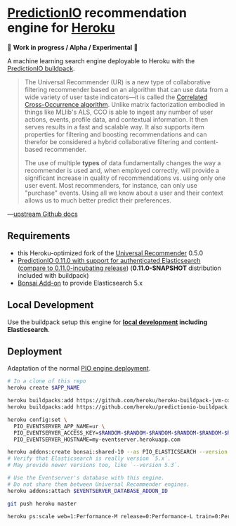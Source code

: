 # [PredictionIO](https://predictionio.incubator.apache.org) recommendation engine for [Heroku](https://www.heroku.com)

🚧 **Work in progress / Alpha / Experimental** 🚧

A machine learning search engine deployable to Heroku with the [PredictionIO buildpack](https://github.com/heroku/predictionio-buildpack).

> The Universal Recommender (UR) is a new type of collaborative filtering recommender based on an algorithm that can use data from a wide variety of user taste indicators&mdash;it is called the [Correlated Cross-Occurrence algorithm](https://mahout.apache.org/users/algorithms/intro-cooccurrence-spark.html). Unlike matrix factorization embodied in things like MLlib's ALS, CCO is able to ingest any number of user actions, events, profile data, and contextual information. It then serves results in a fast and scalable way. It also supports item properties for filtering and boosting recommendations and can therefor be considered a hybrid collaborative filtering and content-based recommender.
>
> The use of multiple **types** of data fundamentally changes the way a recommender is used and, when employed correctly, will provide a significant increase in quality of recommendations vs. using only one user event. Most recommenders, for instance, can only use "purchase" events. Using all we know about a user and their context allows us to much better predict their preferences.

—[upstream Github docs](https://github.com/actionml/universal-recommender)


## Requirements

* this Heroku-optimized fork of the [Universal Recommender](https://github.com/actionml/universal-recommender) 0.5.0
* [PredictionIO 0.11.0 with support for authenticated Elasticsearch](https://github.com/mars/incubator-predictionio/tree/esclient-auth) ([compare to 0.11.0-incubating release](https://github.com/apache/incubator-predictionio/compare/release/0.11.0...mars:esclient-auth)) (**0.11.0-SNAPSHOT** distribution included with buildpack)
* [Bonsai Add-on](https://elements.heroku.com/addons/bonsai) to provide Elasticsearch 5.x


## Local Development

Use the buildpack setup this engine for **[local development](https://github.com/heroku/predictionio-buildpack/blob/master/DEV.md) including Elasticsearch**.


## Deployment

Adaptation of the normal [PIO engine deployment](https://github.com/heroku/predictionio-buildpack/blob/master/CUSTOM.md#engine).

```bash
# In a clone of this repo
heroku create $APP_NAME

heroku buildpacks:add https://github.com/heroku/heroku-buildpack-jvm-common.git
heroku buildpacks:add https://github.com/heroku/predictionio-buildpack.git

heroku config:set \
  PIO_EVENTSERVER_APP_NAME=ur \
  PIO_EVENTSERVER_ACCESS_KEY=$RANDOM-$RANDOM-$RANDOM-$RANDOM-$RANDOM-$RANDOM \
  PIO_EVENTSERVER_HOSTNAME=my-eventserver.herokuapp.com

heroku addons:create bonsai:shared-10 --as PIO_ELASTICSEARCH --version 5.1
# Verify that Elasticsearch is really version `5.x`.
# May provide newer versions too, like `--version 5.3`.

# Use the Eventserver's database with this engine.
# Do not share them between Universal Recommender engines.
heroku addons:attach $EVENTSERVER_DATABASE_ADDON_ID

git push heroku master

heroku ps:scale web=1:Performance-M release=0:Performance-L train=0:Performance-L
```
